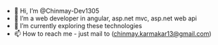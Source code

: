 - 👋 Hi, I’m @Chinmay-Dev1305
- 👀 I’m a web developer in angular, asp.net mvc, asp.net web api
- 🌱 I’m currently exploring these technologies
- 📫 How to reach me - just mail to (chinmay.karmakar13@gmail.com)

<!---
Chinmay-Dev1305/Chinmay-Dev1305 is a ✨ special ✨ repository because its `README.md` (this file) appears on your GitHub profile.
You can click the Preview link to take a look at your changes.
--->
